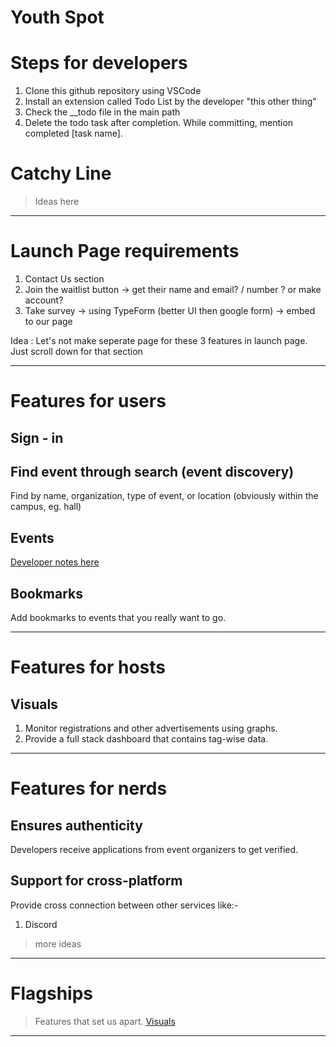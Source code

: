 # Youth Spot

# Steps for developers
1. Clone this github repository using VSCode
2. Install an extension called Todo List by the developer "this other thing"
3. Check the __todo file in the main path
4. Delete the todo task after completion. While committing, mention completed [task name].

# Catchy Line
> Ideas here

****

# Launch Page requirements
1. Contact Us section
2. Join the waitlist button -> get their name and email? / number ? or make account?
3. Take survey -> using TypeForm (better UI then google form) -> embed to our page

Idea : Let's not make seperate page for these 3 features in launch page. Just scroll down for that section

****

# Features for users

## Sign - in 

## Find event through search (event discovery)
Find by name, organization, type of event, or location (obviously within the campus, eg. hall)

## Events
[Developer notes here](.notes/README.md)

## Bookmarks
Add bookmarks to events that you really want to go.

****

# Features for hosts

## Visuals
1. Monitor registrations and other advertisements using graphs.
2. Provide a full stack dashboard that contains tag-wise data.

****

# Features for nerds

## Ensures authenticity
Developers receive applications from event organizers to get verified.

## Support for cross-platform
Provide cross connection between other services like:-
   1. Discord
   > more ideas

****

# Flagships
> Features that set us apart.
[Visuals](#visuals)
****